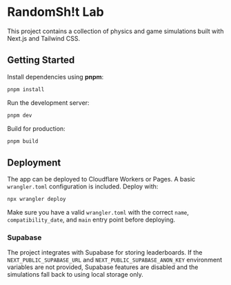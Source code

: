 # RandomSh!t Lab

This project contains a collection of physics and game simulations built with Next.js and Tailwind CSS.

## Getting Started

Install dependencies using **pnpm**:

```bash
pnpm install
```

Run the development server:

```bash
pnpm dev
```

Build for production:

```bash
pnpm build
```

## Deployment

The app can be deployed to Cloudflare Workers or Pages. A basic `wrangler.toml` configuration is included. Deploy with:

```bash
npx wrangler deploy
```

Make sure you have a valid `wrangler.toml` with the correct `name`, `compatibility_date`, and `main` entry point before deploying.

### Supabase

The project integrates with Supabase for storing leaderboards. If the
`NEXT_PUBLIC_SUPABASE_URL` and `NEXT_PUBLIC_SUPABASE_ANON_KEY` environment
variables are not provided, Supabase features are disabled and the simulations
fall back to using local storage only.

